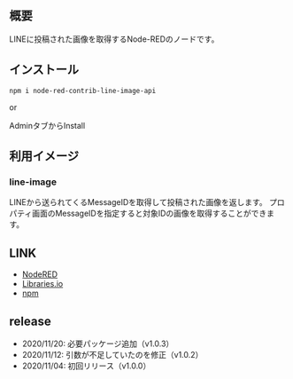 ## 概要

LINEに投稿された画像を取得するNode-REDのノードです。

## インストール

```
npm i node-red-contrib-line-image-api
```

or

AdminタブからInstall

## 利用イメージ

### line-image
LINEから送られてくるMessageIDを取得して投稿された画像を返します。
プロパティ画面のMessageIDを指定すると対象IDの画像を取得することができます。

## LINK

* [NodeRED](https://flows.nodered.org/node/node-red-contrib-line-image-api)
* [Libraries.io](https://libraries.io/npm/node-red-contrib-line-image-api)
* [npm](https://www.npmjs.com/package/node-red-contrib-line-image-api)

## release

* 2020/11/20: 必要パッケージ追加（v1.0.3）
* 2020/11/12: 引数が不足していたのを修正（v1.0.2）
* 2020/11/04: 初回リリース（v1.0.0）
